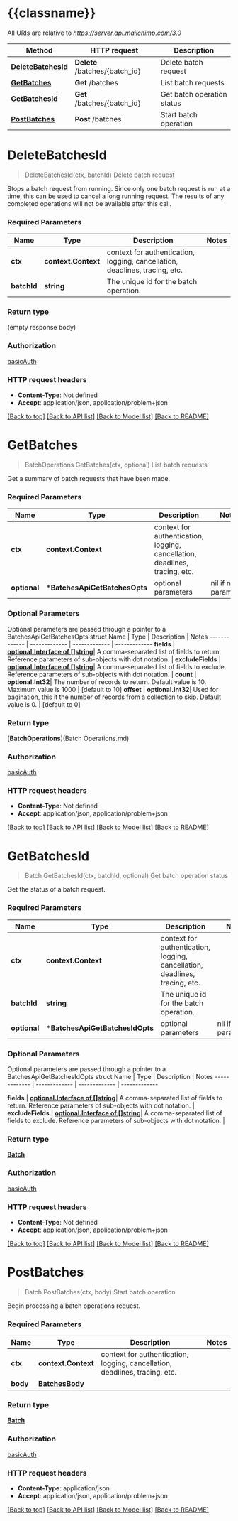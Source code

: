 # {{classname}}

All URIs are relative to *https://server.api.mailchimp.com/3.0*

Method | HTTP request | Description
------------- | ------------- | -------------
[**DeleteBatchesId**](BatchesApi.md#DeleteBatchesId) | **Delete** /batches/{batch_id} | Delete batch request
[**GetBatches**](BatchesApi.md#GetBatches) | **Get** /batches | List batch requests
[**GetBatchesId**](BatchesApi.md#GetBatchesId) | **Get** /batches/{batch_id} | Get batch operation status
[**PostBatches**](BatchesApi.md#PostBatches) | **Post** /batches | Start batch operation

# **DeleteBatchesId**
> DeleteBatchesId(ctx, batchId)
Delete batch request

Stops a batch request from running. Since only one batch request is run at a time, this can be used to cancel a long running request. The results of any completed operations will not be available after this call.

### Required Parameters

Name | Type | Description  | Notes
------------- | ------------- | ------------- | -------------
 **ctx** | **context.Context** | context for authentication, logging, cancellation, deadlines, tracing, etc.
  **batchId** | **string**| The unique id for the batch operation. | 

### Return type

 (empty response body)

### Authorization

[basicAuth](../README.md#basicAuth)

### HTTP request headers

 - **Content-Type**: Not defined
 - **Accept**: application/json, application/problem+json

[[Back to top]](#) [[Back to API list]](../README.md#documentation-for-api-endpoints) [[Back to Model list]](../README.md#documentation-for-models) [[Back to README]](../README.md)

# **GetBatches**
> BatchOperations GetBatches(ctx, optional)
List batch requests

Get a summary of batch requests that have been made.

### Required Parameters

Name | Type | Description  | Notes
------------- | ------------- | ------------- | -------------
 **ctx** | **context.Context** | context for authentication, logging, cancellation, deadlines, tracing, etc.
 **optional** | ***BatchesApiGetBatchesOpts** | optional parameters | nil if no parameters

### Optional Parameters
Optional parameters are passed through a pointer to a BatchesApiGetBatchesOpts struct
Name | Type | Description  | Notes
------------- | ------------- | ------------- | -------------
 **fields** | [**optional.Interface of []string**](string.md)| A comma-separated list of fields to return. Reference parameters of sub-objects with dot notation. | 
 **excludeFields** | [**optional.Interface of []string**](string.md)| A comma-separated list of fields to exclude. Reference parameters of sub-objects with dot notation. | 
 **count** | **optional.Int32**| The number of records to return. Default value is 10. Maximum value is 1000 | [default to 10]
 **offset** | **optional.Int32**| Used for [pagination](https://mailchimp.com/developer/marketing/docs/methods-parameters/#pagination), this it the number of records from a collection to skip. Default value is 0. | [default to 0]

### Return type

[**BatchOperations**](Batch Operations.md)

### Authorization

[basicAuth](../README.md#basicAuth)

### HTTP request headers

 - **Content-Type**: Not defined
 - **Accept**: application/json, application/problem+json

[[Back to top]](#) [[Back to API list]](../README.md#documentation-for-api-endpoints) [[Back to Model list]](../README.md#documentation-for-models) [[Back to README]](../README.md)

# **GetBatchesId**
> Batch GetBatchesId(ctx, batchId, optional)
Get batch operation status

Get the status of a batch request.

### Required Parameters

Name | Type | Description  | Notes
------------- | ------------- | ------------- | -------------
 **ctx** | **context.Context** | context for authentication, logging, cancellation, deadlines, tracing, etc.
  **batchId** | **string**| The unique id for the batch operation. | 
 **optional** | ***BatchesApiGetBatchesIdOpts** | optional parameters | nil if no parameters

### Optional Parameters
Optional parameters are passed through a pointer to a BatchesApiGetBatchesIdOpts struct
Name | Type | Description  | Notes
------------- | ------------- | ------------- | -------------

 **fields** | [**optional.Interface of []string**](string.md)| A comma-separated list of fields to return. Reference parameters of sub-objects with dot notation. | 
 **excludeFields** | [**optional.Interface of []string**](string.md)| A comma-separated list of fields to exclude. Reference parameters of sub-objects with dot notation. | 

### Return type

[**Batch**](Batch.md)

### Authorization

[basicAuth](../README.md#basicAuth)

### HTTP request headers

 - **Content-Type**: Not defined
 - **Accept**: application/json, application/problem+json

[[Back to top]](#) [[Back to API list]](../README.md#documentation-for-api-endpoints) [[Back to Model list]](../README.md#documentation-for-models) [[Back to README]](../README.md)

# **PostBatches**
> Batch PostBatches(ctx, body)
Start batch operation

Begin processing a batch operations request.

### Required Parameters

Name | Type | Description  | Notes
------------- | ------------- | ------------- | -------------
 **ctx** | **context.Context** | context for authentication, logging, cancellation, deadlines, tracing, etc.
  **body** | [**BatchesBody**](BatchesBody.md)|  | 

### Return type

[**Batch**](Batch.md)

### Authorization

[basicAuth](../README.md#basicAuth)

### HTTP request headers

 - **Content-Type**: application/json
 - **Accept**: application/json, application/problem+json

[[Back to top]](#) [[Back to API list]](../README.md#documentation-for-api-endpoints) [[Back to Model list]](../README.md#documentation-for-models) [[Back to README]](../README.md)

